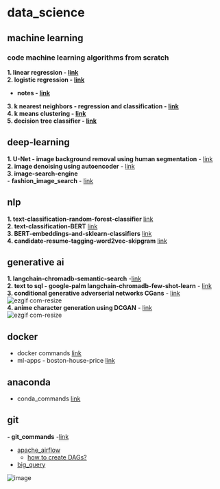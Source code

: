 # data_science
## machine learning
### code machine learning algorithms from scratch
**1. linear regression - [link](https://github.com/SHRIDHARKN/data_science/blob/main/code_ml_from_scratch/LinearRegression.py)**<br>
**2. logistic regression - [link](https://github.com/SHRIDHARKN/data_science/blob/main/code_ml_from_scratch/LogisticRegression.py)**
- **notes - [link](https://github.com/SHRIDHARKN/data_science/blob/main/notes.md#logistic-regression-derivation)**<br>

**3. k nearest neighbors - regression and classification - [link](https://github.com/SHRIDHARKN/data_science/blob/main/code_ml_from_scratch/KNearestNeighbors.py)**<br>
**4. k means clustering - [link](https://github.com/SHRIDHARKN/data_science/blob/main/code_ml_from_scratch/Kmeans.py)**<br>
**5. decision tree classifier - [link](https://github.com/SHRIDHARKN/data_science/blob/main/code_ml_from_scratch/DecisionTreeClasssifier.py)**<br>

## deep-learning
**1. U-Net - image background removal using human segmentation** - [link](https://github.com/SHRIDHARKN/data_science/blob/fe16b14432744f15d7513319a3697565f0cacdfb/deep_learning/image_segmentation/human_segmentation/human_segmentation.ipynb)<br>
**2. image denoising using autoencoder** - [link](https://github.com/SHRIDHARKN/data_science/blob/main/deep_learning/image_denoising_autoencoder/image_denoising.ipynb)<br>
**3. image-search-engine**<br>
       - **fashion_image_search** - [link](https://github.com/SHRIDHARKN/data_science/blob/main/deep_learning/image_search_engine)<br>

## nlp
**1. text-classification-random-forest-classifier** [link](https://github.com/SHRIDHARKN/data_science/blob/main/nlp/text_classification/Text_Classification_Random_Forest_Classifier.ipynb)<br>
**2. text-classification-BERT** [link](https://github.com/SHRIDHARKN/data_science/blob/main/nlp/bert/Text%20Classification%20Using%20BERT.ipynb)<br>
**3. BERT-embeddings-and-sklearn-classifiers** [link](https://github.com/SHRIDHARKN/data_science/blob/main/nlp/bert/Text_classification_using_BERT_embeddings_and_sklearn_classifiers.ipynb)<br>
**4. candidate-resume-tagging-word2vec-skipgram** [link](https://github.com/SHRIDHARKN/data_science/blob/main/nlp/candidate_n_resume_tagging/candidate_n_resume_tagging_from_job_description.ipynb)<br>

## generative ai
**1. langchain-chromadb-semantic-search** -[link](https://github.com/SHRIDHARKN/data_science/blob/main/nlp/llm/semantic_search.ipynb)<br>
**2. text to sql - google-palm langchain-chromadb-few-shot-learn** - [link](https://github.com/SHRIDHARKN/data_science/blob/main/nlp/llm/text2llm_fewshotlearn.ipynb)<br>
**3. conditional generative adverserial networks CGans** - [link](https://github.com/SHRIDHARKN/data_science/blob/main/deep_learning/conditional_gans/conditional_gans_mnist.ipynb)<br>
![ezgif com-resize](https://github.com/SHRIDHARKN/data_science/assets/74343939/9655f786-f130-46ca-b623-01be9702975e)<br>
**4. anime character generation using DCGAN** - [link](https://github.com/SHRIDHARKN/data_science/blob/main/deep_learning/generative_ai/anime_char_generator/generate-anime-DCGAN.ipynb)<br>
      ![ezgif com-resize](https://github.com/SHRIDHARKN/data_science/assets/74343939/36d23434-d570-460b-a814-4bcbc49b5831)<br>



     
## docker
- docker commands [link](https://github.com/SHRIDHARKN/data_science/blob/main/docker/docker_commands.md)<br>
- ml-apps -
 boston-house-price [link](https://github.com/SHRIDHARKN/data_science/blob/main/docker/boston-hp-pred-app/project.md)<br>
## anaconda
- conda_commands [link](https://github.com/SHRIDHARKN/data_science/blob/main/conda_envs.md)<br>
## git
**- git_commands** -[link](https://github.com/SHRIDHARKN/data_science/blob/main/git_cmds/git_commands.md)<br>
* [apache_airflow](https://github.com/SHRIDHARKN/data_science/blob/main/apache_airflow/apache_airflow_readme.md)<br>
    - [how to create DAGs?](https://github.com/SHRIDHARKN/data_science/blob/main/apache_airflow/DAGs.md)
* [big_query](https://github.com/SHRIDHARKN/data_science/tree/main/big_query)<br>


![image](https://github.com/SHRIDHARKN/data_science/assets/74343939/45dc5bb3-6a84-4136-aa27-12138d77f544)
